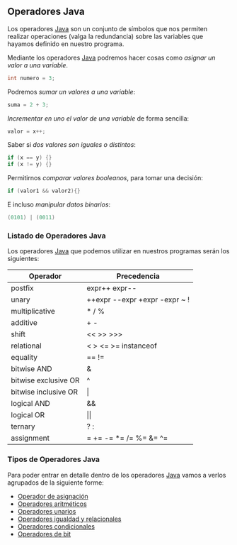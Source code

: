 
## Operadores Java

Los operadores [Java][1] son un conjunto de símbolos que nos permiten realizar operaciones (valga la redundancia) sobre las variables que hayamos definido en nuestro programa.

Mediante los operadores [Java][1] podremos hacer cosas como *asignar un valor a una variable*.

~~~java
int numero = 3;
~~~

Podremos *sumar un valores a una variable*:

~~~java
suma = 2 + 3;
~~~

*Incrementar en uno el valor de una variable* de forma sencilla:

~~~java
valor = x++;
~~~

Saber si *dos valores son iguales o distintos*:

~~~java
if (x == y) {}
if (x != y) {}
~~~

Permitirnos *comparar valores booleanos*, para tomar una decisión:

~~~java
if (valor1 && valor2){}
~~~

E incluso *manipular datos binarios*:

~~~java
(0101) | (0011)
~~~

### Listado de Operadores Java
Los operadores [Java][1] que podemos utilizar en nuestros programas serán los siguientes:

|Operador|Precedencia|
|--|--|
|postfix|expr++ expr--|
|unary|++expr --expr +expr -expr ~ !|
|multiplicative|* / %|
|additive|+ -|
|shift|<< >> >>>|
|relational|< > <= >= instanceof|
|equality|== !=|
|bitwise AND|&|
|bitwise exclusive OR|^|
|bitwise inclusive OR|\||
|logical AND|&&|
|logical OR|\|\||
|ternary|? :|
|assignment|= += -= *= /= %= &= ^= |= <<= >>= >>>=|

### Tipos de Operadores Java

Para poder entrar en detalle dentro de los operadores [Java][1] vamos a verlos agrupados de la siguiente forme:

* [Operador de asignación][2]
* [Operadores aritméticos][3]
* [Operadores unarios][4]
* [Operadores igualdad y relacionales][5]
* [Operadores condicionales][6]
* [Operadores de bit][7]


[1]: http://www.manualweb.net/tutorial-java/
[2]: http://www.manualweb.net/java/operador-asignacion/
[3]: http://www.manualweb.net/java/operadores-artimeticos/
[4]: http://www.manualweb.net/java/operadores-unarios/
[5]: http://www.manualweb.net/java/operadores-igualdad-relacionales/
[6]: http://www.manualweb.net/java/operadores-condicionales/
[7]: http://www.manualweb.net/java/operadores-bit/
